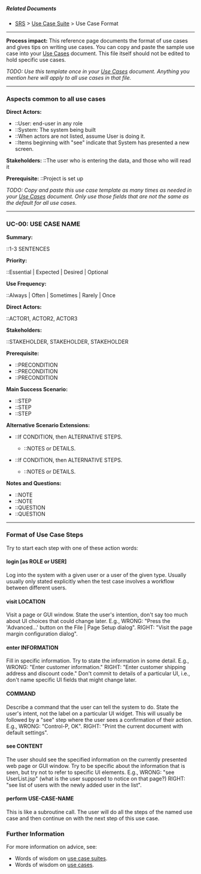 <!-- markdownlint-disable-next-line first-line-h1 -->
##### Related Documents

- [SRS](SRS) > [Use Case Suite](Use-Case-Suite) > Use Case Format

---

**Process impact:** This reference page documents the format of use
cases and gives tips on writing use cases. You can copy and paste the
sample use case into your [Use Cases](Use-Cases) document. This
file itself should not be edited to hold specific use cases.

*TODO: Use this template once in your [Use Cases](Use-Cases)
document. Anything you mention here will apply to all use cases in that
file.*

---

### Aspects common to all use cases

**Direct Actors:**

- ::User: end-user in any role
- ::System: The system being built
- ::When actors are not listed, assume User is doing it.
- ::Items beginning with &quot;see&quot; indicate that System has presented a new screen.

**Stakeholders:**
::The user who is entering the data, and those who will read it

**Prerequisite:**
::Project is set up

*TODO: Copy and paste this use case template as many times as needed in
your [Use Cases](Use-Cases) document. Only use those fields that
are not the same as the default for all use cases.*

---

### UC-00: USE CASE NAME

**Summary:**

::1-3 SENTENCES

**Priority:**

::Essential | Expected | Desired | Optional

**Use Frequency:**

::Always | Often | Sometimes | Rarely | Once

**Direct Actors:**

::ACTOR1, ACTOR2, ACTOR3

**Stakeholders:**

::STAKEHOLDER, STAKEHOLDER, STAKEHOLDER

**Prerequisite:**

- ::PRECONDITION
- ::PRECONDITION
- ::PRECONDITION

**Main Success Scenario:**

- ::STEP
- ::STEP
- ::STEP

**Alternative Scenario Extensions:**

- ::If CONDITION, then ALTERNATIVE STEPS.

  - ::NOTES or DETAILS.

- ::If CONDITION, then ALTERNATIVE STEPS.
  - ::NOTES or DETAILS.

**Notes and Questions:**

- ::NOTE
- ::NOTE
- ::QUESTION
- ::QUESTION

---

### Format of Use Case Steps

Try to start each step with one of these action words:

#### login \[as ROLE or USER\]

Log into the system with a given user or a user of the given type.
Usually usually only stated explicitly when the test case involves a
workflow between different users.

#### visit LOCATION

Visit a page or GUI window. State the user's intention, don't say
too much about UI choices that could change later. E.g., WRONG:
"Press the 'Advanced...' button on the File | Page Setup dialog".
RIGHT: "Visit the page margin configuration dialog".

#### enter INFORMATION

Fill in specific information. Try to state the information in
some detail. E.g., WRONG: "Enter customer information." RIGHT:
"Enter customer shipping address and discount code." Don't commit to
details of a particular UI, i.e., don't name specific UI fields that
might change later.

#### COMMAND

Describe a command that the user can tell the system to do. State
the user's intent, not the label on a particular UI widget. This
will usually be followed by a "see" step where the user sees a
confirmation of their action. E.g., WRONG: "Control-P, OK". RIGHT:
"Print the current document with default settings".

#### see CONTENT

The user should see the specified information on the currently
presented web page or GUI window. Try to be specific about the
information that is seen, but try not to refer to specific
UI elements. E.g., WRONG: "see UserList.jsp" (what is the user
supposed to notice on that page?) RIGHT: "see list of users with the
newly added user in the list".

#### perform USE-CASE-NAME

This is like a subroutine call. The user will do all the steps of
the named use case and then continue on with the next step of this
use case.

### Further Information

For more information on advice, see:

- Words of wisdom on [use case suites](https://web.archive.org/web/20200701142616/http://readyset.tigris.org/words-of-wisdom/use-case-suite.html).
- Words of wisdom on [use cases](https://web.archive.org/web/20200701142616/http://readyset.tigris.org/words-of-wisdom/use-cases.html).
